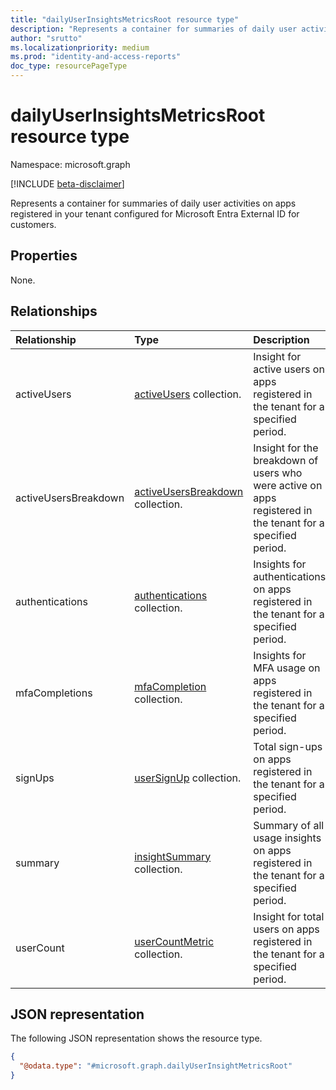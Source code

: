 ```yaml
---
title: "dailyUserInsightsMetricsRoot resource type"
description: "Represents a container for summaries of daily user activities on apps registered in your tenant configured for Microsoft Entra External ID for customers."
author: "srutto"
ms.localizationpriority: medium
ms.prod: "identity-and-access-reports"
doc_type: resourcePageType
---
```


# dailyUserInsightsMetricsRoot resource type

Namespace: microsoft.graph

[!INCLUDE [beta-disclaimer](../../includes/beta-disclaimer.md)]

Represents a container for summaries of daily user activities on apps registered in your tenant configured for Microsoft Entra External ID for customers.

## Properties
None.

## Relationships
|Relationship|Type|Description|
|:---|:---|:---|
|activeUsers|[activeUsers](../resources/activeusersmetric.md) collection.|Insight for active users on apps registered in the tenant for a specified period.|
|activeUsersBreakdown|[activeUsersBreakdown](../resources/activeusersbreakdownmetric.md) collection.| Insight for the breakdown of users who were active on apps registered in the tenant for a specified period.|
|authentications|[authentications](../resources/authenticationsmetric.md) collection.|Insights for authentications on apps registered in the tenant for a specified period.|
|mfaCompletions|[mfaCompletion](../resources/mfacompletionmetric.md) collection.|Insights for MFA usage on apps registered in the tenant for a specified period.|
|signUps|[userSignUp](../resources/usersignupmetric.md) collection.| Total sign-ups on apps registered in the tenant for a specified period.|
|summary|[insightSummary](../resources/insightsummary.md) collection.| Summary of all usage insights on apps registered in the tenant for a specified period.|
|userCount|[userCountMetric](../resources/usercountmetric.md) collection.|Insight for total users on apps registered in the tenant for a specified period.|

## JSON representation
The following JSON representation shows the resource type.
<!-- {
  "blockType": "resource",
  "keyProperty": "id",
  "@odata.type": "microsoft.graph.dailyUserInsightMetricsRoot",
  "openType": false
}
-->
``` json
{
  "@odata.type": "#microsoft.graph.dailyUserInsightMetricsRoot"
}
```

